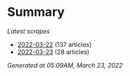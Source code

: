 # Summary
*Latest scrapes*
* [2022-03-22](https://github.com/nuuuwan/news_lk/blob/data/news_lk.2022-03-22.json) (137 articles)
* [2022-03-23](https://github.com/nuuuwan/news_lk/blob/data/news_lk.2022-03-23.json) (28 articles)

*Generated at 05:09AM, March 23, 2022*